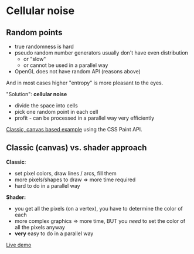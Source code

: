 # Cellular noise

## Random points

- true randomness is hard
- pseudo random number generators usually don't have even distribution
  - or "slow"
  - or cannot be used in a parallel way
- OpenGL does not have random API (reasons above)

And in most cases higher "entropy" is more pleasant to the eyes.

"Solution": **cellular noise**

- divide the space into cells
- pick one random point in each cell
- profit - can be processed in a parallel way very efficiently

[Classic, canvas based example](./css_paint.html) using the CSS Paint API.

## Classic (canvas) vs. shader approach

**Classic**:

- set pixel colors, draw lines / arcs, fill them
- more pixels/shapes to draw => more time required
- hard to do in a parallel way

**Shader:**

- you get all the pixels (on a vertex), you have to determine the color of each
- more complex graphics => more time, BUT you *need* to set the color of all the pixels anyway
- **very** easy to do in a parallel way

[Live demo](https://www.shadertoy.com/view/Nt2GDW)
